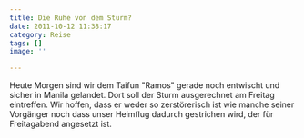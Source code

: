 ```yaml
---
title: Die Ruhe von dem Sturm?
date: 2011-10-12 11:38:17
category: Reise
tags: []
image: ''

---
```


Heute Morgen sind wir dem Taifun "Ramos" gerade noch entwischt und sicher in Manila gelandet. Dort soll der Sturm ausgerechnet am Freitag eintreffen. Wir hoffen, dass er weder so zerstörerisch ist wie manche seiner Vorgänger noch dass unser Heimflug dadurch gestrichen wird, der für Freitagabend angesetzt ist.
